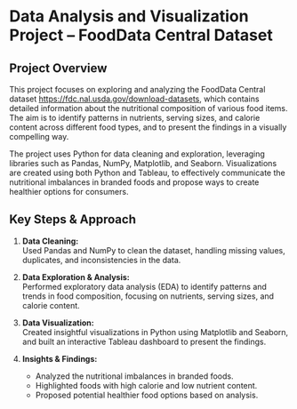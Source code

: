 # Data Analysis and Visualization Project – FoodData Central Dataset  

## Project Overview

This project focuses on exploring and analyzing the FoodData Central dataset https://fdc.nal.usda.gov/download-datasets, which contains detailed information about the nutritional composition of various food items. The aim is to identify patterns in nutrients, serving sizes, and calorie content across different food types, and to present the findings in a visually compelling way.

The project uses Python for data cleaning and exploration, leveraging libraries such as Pandas, NumPy, Matplotlib, and Seaborn. Visualizations are created using both Python and Tableau, to effectively communicate the nutritional imbalances in branded foods and propose ways to create healthier options for consumers.

## Key Steps & Approach

1. **Data Cleaning:**  
   Used Pandas and NumPy to clean the dataset, handling missing values, duplicates, and inconsistencies in the data.

2. **Data Exploration & Analysis:**  
   Performed exploratory data analysis (EDA) to identify patterns and trends in food composition, focusing on nutrients, serving sizes, and calorie content.

3. **Data Visualization:**  
   Created insightful visualizations in Python using Matplotlib and Seaborn, and built an interactive Tableau dashboard to present the findings.

4. **Insights & Findings:**  
   - Analyzed the nutritional imbalances in branded foods.
   - Highlighted foods with high calorie and low nutrient content.
   - Proposed potential healthier food options based on analysis.
